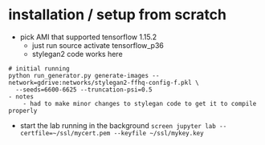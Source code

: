# installation / setup from scratch

- pick AMI that supported tensorflow 1.15.2
  - just run source activate tensorflow_p36
  - stylegan2 code works here


```
# initial running
python run_generator.py generate-images --network=gdrive:networks/stylegan2-ffhq-config-f.pkl \
  --seeds=6600-6625 --truncation-psi=0.5
- notes
	- had to make minor changes to stylegan code to get it to compile properly

```


- start the lab running in the background
`screen jupyter lab --certfile=~/ssl/mycert.pem --keyfile ~/ssl/mykey.key`
